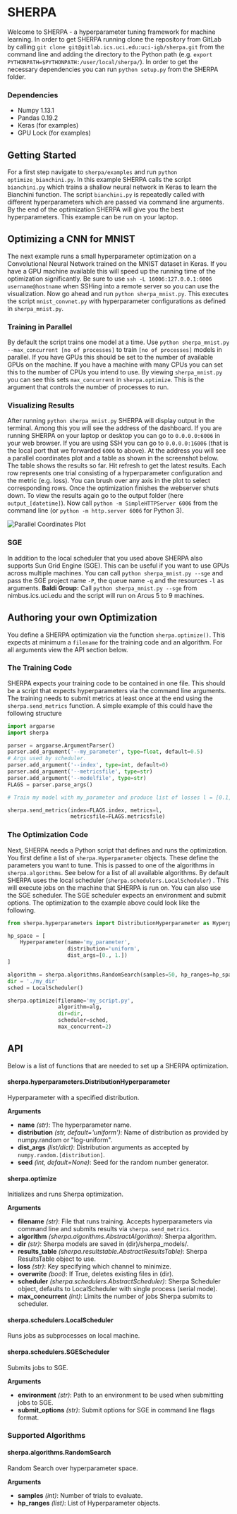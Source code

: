 
# SHERPA

Welcome to SHERPA - a hyperparameter tuning framework for machine learning.
In order to get SHERPA running clone the repository from GitLab by
calling ```git clone git@gitlab.ics.uci.edu:uci-igb/sherpa.git``` from the
command line and adding the directory to the Python path (e.g.
```export PYTHONPATH=$PYTHONPATH:/user/local/sherpa/```). In order to get the
necessary dependencies you can run ```python setup.py``` from the SHERPA folder.

### Dependencies
+ Numpy 1.13.1
+ Pandas 0.19.2
+ Keras (for examples)
+ GPU Lock (for examples)

## Getting Started
For a first step navigate to ```sherpa/examples``` and run
```python optimize_bianchini.py```. In this example SHERPA calls the script
```bianchini.py``` which trains a shallow neural network in Keras to learn the
Bianchini function. The script ```bianchini.py``` is repeatedly called with
different hyperparameters which are passed via command line arguments. By the
end of the optimization SHERPA will give you the best hyperparameters. This
example can be run on your laptop.

## Optimizing a CNN for MNIST
The next example runs a small hyperparameter optimization on a Convolutional
Neural Network trained on the MNIST dataset in Keras. If you have a GPU machine
available this will speed up the running time of the
optimization significantly. Be sure to use
```ssh -L 16006:127.0.0.1:6006 username@hostname``` when SSHing into a remote
server so you can use the visualization. Now go ahead and run
```python sherpa_mnist.py```. This executes the script ```mnist_convnet.py```
with hyperparameter configurations as defined in ```sherpa_mnist.py```.

### Training in Parallel
By default the script trains one model at a time. Use 
```python sherpa_mnist.py --max_concurrent [no of processes]``` to train
```[no of processes]``` models in parallel.
If you have GPUs this should be set to the number of available GPUs on the
machine. If you have a machine with many CPUs you can set this to the number of
CPUs you intend to use. By viewing `sherpa_mnist.py` you can see this sets
`max_concurrent` in `sherpa.optimize`. This is the argument that controls the
number of processes to run.

### Visualizing Results
After running ```python sherpa_mnist.py``` SHERPA will display output in the terminal.
Among this you will see the address of the dashboard. If you are running 
SHERPA on your laptop or desktop you can go to ```0.0.0.0:6006``` in your
web browser. If you are using SSH you can go to ```0.0.0.0:16006``` (that is the
local port that we forwarded ```6006``` to above). At the address you will see a
parallel coordinates plot and a table as shown in the screenshot below.
The table shows the results so far. Hit
refresh to get the latest results. Each row represents one trial consisting of
a hyperparameter configuration and the metric (e.g. loss).
You can brush over any axis in the plot to select corresponding rows. Once the
optimization finishes the webserver
shuts down. To view
the results again go to the output folder (here ```output_[datetime]```).
Now call ```python -m SimpleHTTPServer 6006```
from the command line (or ```python -m http.server 6006``` for Python 3).

![Parallel Coordinates Plot](parcords.png "SHERPA Dashboard")

### SGE
In addition to the local scheduler that you used above SHERPA also supports
Sun Grid Engine (SGE). This can be useful if you want to use GPUs across
multiple machines. You can call  ```python sherpa_mnist.py --sge``` and pass
the SGE project name ```-P```, the queue name ```-q``` and the resources
```-l``` as arguments. __Baldi Group:__ Call ```python sherpa_mnist.py --sge```
from nimbus.ics.uci.edu and the script will run on Arcus 5 to 9 machines.

## Authoring your own Optimization

You define a SHERPA optimization via the function ```sherpa.optimize()```. This
expects at minimum a `filename` for the training code and an algorithm. For
all arguments view the API section below.

### The Training Code
SHERPA expects your training code to be contained in one file. This should be a
script that expects hyperparameters via the command line arguments. The training
needs to submit metrics at least once at the end using the
```sherpa.send_metrics``` function. A simple example of this could have the
following structure
```python
import argparse
import sherpa

parser = argparse.ArgumentParser()
parser.add_argument('--my_parameter', type=float, default=0.5)
# Args used by scheduler.
parser.add_argument('--index', type=int, default=0)
parser.add_argument('--metricsfile', type=str)
parser.add_argument('--modelfile', type=str)
FLAGS = parser.parse_args()

# Train my model with my_parameter and produce list of losses l = [0.1, 0.05]

sherpa.send_metrics(index=FLAGS.index, metrics=l,
                    metricsfile=FLAGS.metricsfile)
```

### The Optimization Code

Next, SHERPA needs a Python script that defines and runs the optimization.
You first define a list of ```sherpa.Hyperparameter``` objects. These define the
parameters you want to tune. This is passed to one of the algorithms in 
```sherpa.algorithms```. See below for a list of all available algorithms. By
default SHERPA uses the local scheduler (```sherpa.schedulers.LocalScheduler```)
. This will execute jobs on the machine that SHERPA is run on. You can also use
the SGE scheduler. The SGE scheduler expects an environment and submit options.
The optimization to the example above could look like the following.

```python
from sherpa.hyperparameters import DistributionHyperparameter as Hyperparameter

hp_space = [
    Hyperparameter(name='my_parameter',
                   distribution='uniform',
                   dist_args=[0., 1.])
]

algorithm = sherpa.algorithms.RandomSearch(samples=50, hp_ranges=hp_space)
dir = './my_dir'
sched = LocalScheduler()

sherpa.optimize(filename='my_script.py',
                algorithm=alg,
                dir=dir,
                scheduler=sched,
                max_concurrent=2)
```

## API
Below is a list of functions that are needed to set up a SHERPA optimization.
#### sherpa.hyperparameters.DistributionHyperparameter
Hyperparameter with a specified distribution.

__Arguments__

- __name__ _(str)_: The hyperparameter name.
- __distribution__ _(str, default='uniform')_: Name of distribution as provided
by numpy.random or "log-uniform".
- __dist_args__ _(list/dict)_: Distribution arguments as accepted by
`numpy.random.[distribution]`.
- __seed__ _(int, default=None)_: Seed for the random number generator.

#### sherpa.optimize 
Initializes and runs Sherpa optimization.

__Arguments__

- __filename__ _(str)_: File that runs training. Accepts hyperparameters via
command line and submits results via ```sherpa.send_metrics```.
- __algorithm__ _(sherpa.algorithms.AbstractAlgorithm)_: Sherpa algorithm.
- __dir__ _(str)_: Sherpa models are saved in (dir)/sherpa_models/.
- __results_table__ _(sherpa.resultstable.AbstractResultsTable)_: Sherpa
ResultsTable object to use.
- __loss__ _(str)_: Key specifying which channel to minimize.
- __overwrite__ _(bool)_: If True, deletes existing files in (dir).
- __scheduler__ _(sherpa.schedulers.AbstractScheduler)_: Sherpa Scheduler
object, defaults to LocalScheduler with single process
(serial mode).
- __max_concurrent__ _(int)_: Limits the number of jobs Sherpa submits to
scheduler.

#### sherpa.schedulers.LocalScheduler
Runs jobs as subprocesses on local machine.

#### sherpa.schedulers.SGEScheduler
Submits jobs to SGE.

__Arguments__

- __environment__ _(str)_: Path to an environment to be used when submitting
jobs to SGE.
- __submit_options__ _(str)_: Submit options for SGE in command line flags
format.



### Supported Algorithms
#### sherpa.algorithms.RandomSearch
Random Search over hyperparameter space.

__Arguments__

- __samples__ _(int)_: Number of trials to evaluate.
- __hp_ranges__ _(list)_: List of Hyperparameter objects.

